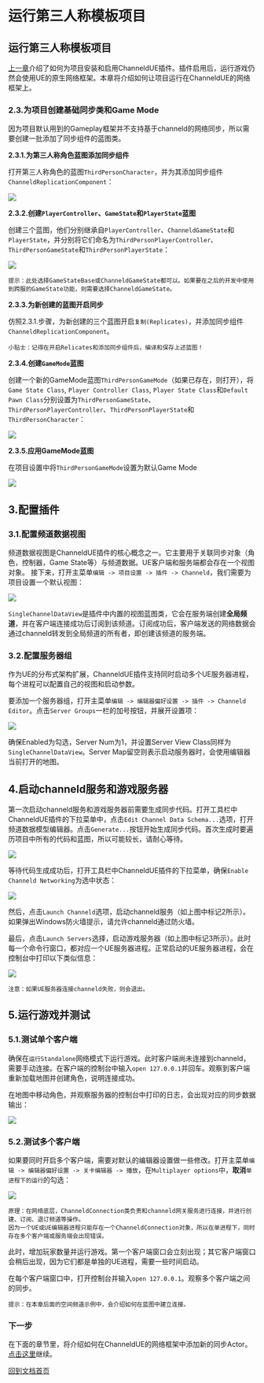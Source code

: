 # 运行第三人称模板项目

## 运行第三人称模板项目

[上一章](installation.md)介绍了如何为项目安装和启用ChanneldUE插件。插件启用后，运行游戏仍然会使用UE的原生网络框架。本章将介绍如何让项目运行在ChanneldUE的网络框架上。

### 2.3.为项目创建基础同步类和Game Mode

因为项目默认用到的Gameplay框架并不支持基于channeld的网络同步，所以需要创建一批添加了同步组件的蓝图类。

**2.3.1.为第三人称角色蓝图添加同步组件**

打开第三人称角色的蓝图`ThirdPersonCharacter`，并为其添加同步组件`ChanneldReplicationComponent`：

![](../Docs/images/character\_rep\_component.png)

**2.3.2.创建`PlayerController`、`GameState`和`PlayerState`蓝图**

创建三个蓝图，他们分别继承自`PlayerController`、`ChanneldGameState`和`PlayerState`，并分别将它们命名为`ThirdPersonPlayerController`、`ThirdPersonGameState`和`ThirdPersonPlayerState`：

![](../Docs/images/new\_blueprints.png)

```
提示：此处选择GameStateBase或ChanneldGameState都可以。如果要在之后的开发中使用到跨服的GameState功能，则需要选择ChanneldGameState。
```

**2.3.3.为新创建的蓝图开启同步**

仿照2.3.1.步骤，为新创建的三个蓝图开启`复制(Replicates)`，并添加同步组件`ChanneldReplicationComponent`。

```
小贴士：记得在开启Relicates和添加同步组件后，编译和保存上述蓝图！
```

**2.3.4.创建`GameMode`蓝图**

创建一个新的GameMode蓝图`ThirdPersonGameMode`（如果已存在，则打开），将`Game State Class`, `Player Controller Class`, `Player State Class`和`Default Pawn Class`分别设置为`ThirdPersonGameState`、`ThirdPersonPlayerController`、`ThirdPersonPlayerState`和`ThirdPersonCharacter`：

![](../Docs/images/game\_mode.png)

**2.3.5.应用GameMode蓝图**

在项目设置中将`ThirdPersonGameMode`设置为默认Game Mode

![](../Docs/images/project\_settings\_game\_mode.png)

## 3.配置插件

### 3.1.配置频道数据视图

频道数据视图是ChanneldUE插件的核心概念之一。它主要用于关联同步对象（角色，控制器，Game State等）与频道数据。UE客户端和服务端都会存在一个视图对象。 接下来，打开主菜单`编辑 -> 项目设置 -> 插件 -> Channeld`，我们需要为项目设置一个默认视图：

![](../Docs/images/settings\_view\_class.png)

`SingleChannelDataView`是插件中内置的视图蓝图类，它会在服务端创建**全局频道**，并在客户端连接成功后订阅到该频道。订阅成功后，客户端发送的网络数据会通过channeld转发到全局频道的所有者，即创建该频道的服务端。

### 3.2.配置服务器组

作为UE的分布式架构扩展，ChanneldUE插件支持同时启动多个UE服务器进程，每个进程可以配置自己的视图和启动参数。

要添加一个服务器组，打开主菜单`编辑 -> 编辑器偏好设置 -> 插件 -> Channeld Editor`。点击`Server Groups`一栏的加号按钮，并展开设置项：

![](../Docs/images/settings\_server\_group.png)

确保Enabled为勾选，Server Num为1，并设置Server View Class同样为`SingleChannelDataView`。Server Map留空则表示启动服务器时，会使用编辑器当前打开的地图。

## 4.启动channeld服务和游戏服务器

第一次启动channeld服务和游戏服务器前需要生成同步代码。打开工具栏中ChanneldUE插件的下拉菜单中，点击`Edit Channel Data Schema...`选项，打开频道数据模型编辑器。点击`Generate...`按钮开始生成同步代码。首次生成时要遍历项目中所有的代码和蓝图，所以可能较长，请耐心等待。

![](../Docs/images/generate\_replicaiton\_code.png)

等待代码生成成功后，打开工具栏中ChanneldUE插件的下拉菜单，确保`Enable Channeld Networking`为选中状态：

![](../Docs/images/toolbar\_menu.png)

然后，点击`Launch Channeld`选项，启动channeld服务（如上图中标记2所示）。如果弹出Windows防火墙提示，请允许channeld通过防火墙。

最后，点击`Launch Servers`选择，启动游戏服务器（如上图中标记3所示）。此时每一个命令行窗口，都对应一个UE服务器进程。正常启动的UE服务器进程，会在控制台中打印以下类似信息：

![](../Docs/images/server\_view\_initialized.png)

```
注意：如果UE服务器连接channeld失败，则会退出。
```

## 5.运行游戏并测试

### 5.1.测试单个客户端

确保在`运行Standalone`网络模式下运行游戏。此时客户端尚未连接到channeld，需要手动连接。在客户端的控制台中输入`open 127.0.0.1`并回车。观察到客户端重新加载地图并创建角色，说明连接成功。

在地图中移动角色，并观察服务器的控制台中打印的日志，会出现对应的同步数据输出：

![](../Docs/images/server\_replication\_output.png)

### 5.2.测试多个客户端

如果要同时开启多个客户端，需要对默认的编辑器设置做一些修改。打开主菜单`编辑 -> 编辑器偏好设置 -> 关卡编辑器 -> 播放`，在`Multiplayer options`中，**取消**`单进程下的运行`的勾选：

![](../Docs/images/settings\_run\_under\_one\_process.png)

```
原理：在网络底层，ChanneldConnection类负责和channeld网关服务进行连接，并进行创建、订阅、退订频道等操作。
因为一个UE或UE编辑器进程只能存在一个ChanneldConnection对象，所以在单进程下，同时存在多个客户端或服务端会出现错误。
```

此时，增加玩家数量并运行游戏。第一个客户端窗口会立刻出现；其它客户端窗口会稍后出现，因为它们都是单独的UE进程，需要一些时间启动。

在每个客户端窗口中，打开控制台并输入`open 127.0.0.1`。观察多个客户端之间的同步。

```
提示：在本章后面的空间频道示例中，会介绍如何在蓝图中建立连接。
```

### 下一步

在下面的章节里，将介绍如何在ChanneldUE的网络框架中添加新的同步Actor。[点击这里](add-replication.md)继续。

[回到文档首页](broken-reference)
